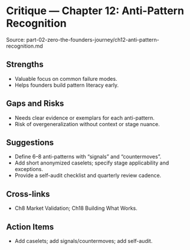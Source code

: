 # Critique — Chapter 12: Anti-Pattern Recognition

Source: part-02-zero-the-founders-journey/ch12-anti-pattern-recognition.md

## Strengths
- Valuable focus on common failure modes.
- Helps founders build pattern literacy early.

## Gaps and Risks
- Needs clear evidence or exemplars for each anti-pattern.
- Risk of overgeneralization without context or stage nuance.

## Suggestions
- Define 6–8 anti-patterns with “signals” and “countermoves”.
- Add short anonymized caselets; specify stage applicability and exceptions.
- Provide a self-audit checklist and quarterly review cadence.

## Cross-links
- Ch8 Market Validation; Ch18 Building What Works.

## Action Items
- Add caselets; add signals/countermoves; add self-audit.

